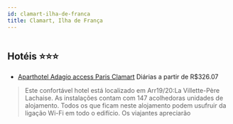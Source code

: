 ```yaml
---
id: clamart-ilha-de-franca
title: Clamart, Ilha de França
---
```


<center><img src="http://photos.hotelbeds.com/giata/48/480362/480362a_hb_a_001.jpg" alt="" /></center>


## Hotéis ⭐️⭐️⭐️

-    [Aparthotel Adagio access Paris Clamart](https://www.hurb.com/aud/https://www.hurb.com/hoteis/clamart/aparthotel-adagio-access-paris-clamart-JNP-JP061496?cmp=18055) Diárias a partir de R$326.07
   > Este confortável hotel está localizado em Arr19/20:La Villette-Père Lachaise. As instalações contam com 147 acolhedoras unidades de alojamento. Todos os que ficam neste alojamento podem usufruir da ligação Wi-Fi em todo o edifício. Os viajantes apreciarão
